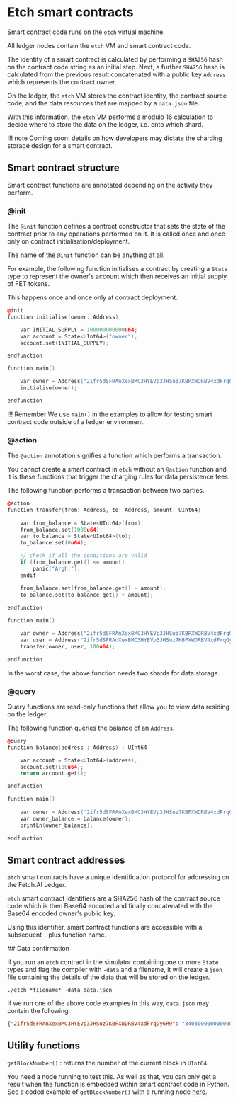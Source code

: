 <h1>Etch smart contracts</h1>

Smart contract code runs on the `etch` virtual machine. 

All ledger nodes contain the `etch` VM and smart contract code.

The identity  of a smart contract is calculated by performing a `SHA256` hash on the contract code string as an initial step. Next, a further `SHA256` hash is calculated from the previous result concatenated with a public key `Address` which represents the contract owner.

On the ledger, the `etch` VM stores the contract identity, the contract source code, and the data resources that are mapped by a `data.json` file.

With this information, the `etch` VM performs a modulo 16 calculation to decide where to store the data on the ledger, i.e. onto which shard.

!!! note
	Coming soon: details on how developers may dictate the sharding storage design for a smart contract.



## Smart contract structure

Smart contract functions are annotated depending on the activity they perform.

<H3>@init</H3>	

The `@init` function defines a contract constructor that sets the state of the contract prior to any operations performed on it. It is called once and once only on contract initialisation/deployment.

The name of the `@init` function can be anything at all.

For example, the following function initialises a contract by creating a `State` type to represent the owner's account which then receives an initial supply of FET tokens. 

This happens once and once only at contract deployment.


``` c++
@init
function initialise(owner: Address)

    var INITIAL_SUPPLY = 100000000000u64;
    var account = State<UInt64>("owner");
    account.set(INITIAL_SUPPLY);

endfunction

function main()

	var owner = Address("2ifr5dSFRAnXexBMC3HYEVp3JHSuz7KBPXWDRBV4xdFrqGy6R9");
	initialise(owner);

endfunction
```

!!! Remember
    We use `main()` in the examples to allow for testing smart contract code outside of a ledger environment.


<H3>@action</H3>

The `@action` annotation signifies a function which performs a transaction. 

You cannot create a smart contract in `etch` without an `@action` function and it is these functions that trigger the charging rules for data persistence fees.

The following function performs a transaction between two parties.

``` c++
@action
function transfer(from: Address, to: Address, amount: UInt64)
    
    var from_balance = State<UInt64>(from); 
    from_balance.set(1000u64);
    var to_balance = State<UInt64>(to);
    to_balance.set(0u64);

    // check if all the conditions are valid
    if (from_balance.get() <= amount)
    	panic("Argh!");
    endif

    from_balance.set(from_balance.get() - amount);
    to_balance.set(to_balance.get() + amount);
    
endfunction

function main()

	var owner = Address("2ifr5dSFRAnXexBMC3HYEVp3JHSuz7KBPXWDRBV4xdFrqGy6R9");
	var user = Address("2ifr5dSFRAnXexBMC3HYEVp3JHSuz7KBPXWDRBV4xdFrqGy6R9");
	transfer(owner, user, 100u64);

endfunction
```

In the worst case, the above function needs two shards for data storage.


<h3>@query</h3>

Query functions are read-only functions that allow you to view data residing on the ledger. 

The following function queries the balance of an `Address`.

``` c++
@query
function balance(address : Address) : UInt64

    var account = State<UInt64>(address);
    account.set(100u64);
    return account.get();

endfunction

function main()
	
	var owner = Address("2ifr5dSFRAnXexBMC3HYEVp3JHSuz7KBPXWDRBV4xdFrqGy6R9");
	var owner_balance = balance(owner);
	printLn(owner_balance);

endfunction
```


## Smart contract addresses

`etch` smart contracts have a unique identification protocol for addressing on the Fetch.AI Ledger.

`etch` smart contract identifiers are a SHA256 hash of the contract source code which is then Base64 encoded and finally concatenated with the Base64 encoded owner's public key.

Using this identifier, smart contract functions are accessible with a subsequent `.` plus function name.



## Data confirmation

If you run an `etch` contract in the simulator containing one or more `State` types and flag the compiler with `-data` and a filename, it will create a `json` file containing the details of the data that will be stored on the ledger.

`./etch *filename* -data data.json`

If we run one of the above code examples in this way, `data.json` may contain the following:

``` json
{"2ifr5dSFRAnXexBMC3HYEVp3JHSuz7KBPXWDRBV4xdFrqGy6R9": "8403000000000000"}
```

## Utility functions

`getBlockNumber()` : returns the number of the current block in `UInt64`. 

You need a node running to test this. As well as that, you can only get a result when the function is embedded within smart contract code in Python. See a coded example of `getBlockNumber()` with a running node <a href="../../tutorials/block-number" target=_blank>here</a>.




<br/>
